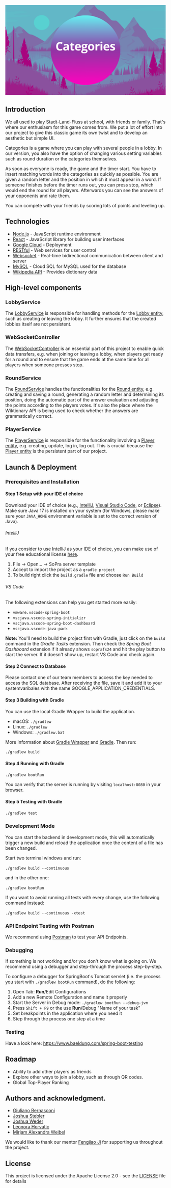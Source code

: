 <p>
    <img alt="" src="https://raw.githubusercontent.com/sopra-fs24-group-20/sopra-fs24-group-20-client/main/src/images/categories_logo.png" /><br/>
</p>

## Introduction
We all used to play Stadt-Land-Fluss at school, with friends or family. That's where our enthusiasm for this game comes from.
We put a lot of effort into our project to give this classic game its own twist and to develop an aesthetic but simple UI.

Categories is a game where you can play with several people in a lobby. In our version, you also have the option of changing various setting variables such as round duration or the categories themselves.

As soon as everyone is ready, the game and the timer start. You have to insert matching words into the categories as quickly as possible. You are given a random letter and the position in which it must appear in a word.
If someone finishes before the timer runs out, you can press stop, which would end the round for all players.
Afterwards you can see the answers of your opponents and rate them.

You can compete with your friends by scoring lots of points and leveling up.

## Technologies
- [Node.js](https://nodejs.org/en/docs) - JavaScript runtime environment
- [React](https://react.dev/learn) - JavaScript library for building user interfaces
- [Google Cloud](https://cloud.google.com/appengine/docs/flexible) - Deployment
- [RESTful](https://restfulapi.net/) - Web services for user control
- [Websocket](https://spring.io/guides/gs/messaging-stomp-websocket/) -  Real-time bidirectional communication between client and server
- [MySQL](https://cloud.google.com/sql/docs/mysql) - Cloud SQL for MySQL used for the database
- [Wikipedia API](https://de.wikipedia.org/wiki/Wikipedia:Technik/Datenbank/API#Dokumentation_der_Funktionalität) - Provides dictionary data

## High-level components
### LobbyService
The [LobbyService](https://github.com/sopra-fs24-group-20/sopra-fs24-group-20-server/blob/main/src/main/java/ch/uzh/ifi/hase/soprafs24/service/LobbyService.java) is responsible for handling methods for the [Lobby entity](https://github.com/sopra-fs24-group-20/sopra-fs24-group-20-server/blob/main/src/main/java/ch/uzh/ifi/hase/soprafs24/entity/Lobby.java), such as creating or leaving the lobby. It further ensures that the created lobbies itself are not persistent.

### WebSocketController
The [WebSocketController](https://github.com/sopra-fs24-group-20/sopra-fs24-group-20-server/blob/main/src/main/java/ch/uzh/ifi/hase/soprafs24/WebSocketController.java) is an essential part of this project to enable quick data transfers, e.g. when joining or leaving a lobby, when players get ready for a round and to ensure that the game ends at the same time for all players when someone presses stop.

### RoundService
The [RoundService](https://github.com/sopra-fs24-group-20/sopra-fs24-group-20-server/blob/main/src/main/java/ch/uzh/ifi/hase/soprafs24/service/RoundService.java) handles the functionalities for the [Round entity](https://github.com/sopra-fs24-group-20/sopra-fs24-group-20-server/blob/main/src/main/java/ch/uzh/ifi/hase/soprafs24/entity/Round.java), e.g. creating and saving a round, generating a random letter and determining its position, doing the automatic part of the answer evaluation and adjusting the points according to the players votes. It's also the place where the Wiktionary API is being used to check whether the answers are grammatically correct.

### PlayerService
The [PlayerService](https://github.com/sopra-fs24-group-20/sopra-fs24-group-20-server/blob/main/src/main/java/ch/uzh/ifi/hase/soprafs24/service/PlayerService.java) is responsible for the functionality involving a [Player entity](https://github.com/sopra-fs24-group-20/sopra-fs24-group-20-server/blob/main/src/main/java/ch/uzh/ifi/hase/soprafs24/entity/Player.java), e.g. creating, update, log in, log out. This is crucial because the [Player entity](https://github.com/sopra-fs24-group-20/sopra-fs24-group-20-server/blob/main/src/main/java/ch/uzh/ifi/hase/soprafs24/entity/Player.java) is the persistent part of our project.


## Launch & Deployment
### Prerequisites and Installation
#### Step 1 Setup with your IDE of choice
Download your IDE of choice (e.g., [IntelliJ](https://www.jetbrains.com/idea/download/), [Visual Studio Code](https://code.visualstudio.com/), or [Eclipse](http://www.eclipse.org/downloads/)). Make sure Java 17 is installed on your system (for Windows, please make sure your `JAVA_HOME` environment variable is set to the correct version of Java).
###### IntelliJ
If you consider to use IntelliJ as your IDE of choice, you can make use of your free educational license [here](https://www.jetbrains.com/community/education/#students).
1. File -> Open... -> SoPra server template
2. Accept to import the project as a `gradle project`
3. To build right click the `build.gradle` file and choose `Run Build`

###### VS Code
The following extensions can help you get started more easily:
-   `vmware.vscode-spring-boot`
-   `vscjava.vscode-spring-initializr`
-   `vscjava.vscode-spring-boot-dashboard`
-   `vscjava.vscode-java-pack`

**Note:** You'll need to build the project first with Gradle, just click on the `build` command in the _Gradle Tasks_ extension. Then check the _Spring Boot Dashboard_ extension if it already shows `soprafs24` and hit the play button to start the server. If it doesn't show up, restart VS Code and check again.

#### Step 2 Connect to Database
Please contact one of our team members to access the key needed to access the SQL database.
After receiving the file, save it and add it to your systemvaribales with the name GOOGLE_APPLICATION_CREDENTIALS.

#### Step 3 Building with Gradle
You can use the local Gradle Wrapper to build the application.
-   macOS: `./gradlew`
-   Linux: `./gradlew`
-   Windows: `./gradlew.bat`

More Information about [Gradle Wrapper](https://docs.gradle.org/current/userguide/gradle_wrapper.html) and [Gradle](https://gradle.org/docs/). Then run:

```bash
./gradlew build
```

#### Step 4 Running with Gradle


```bash
./gradlew bootRun
```

You can verify that the server is running by visiting `localhost:8080` in your browser.

#### Step 5 Testing with Gradle

```bash
./gradlew test
```

### Development Mode
You can start the backend in development mode, this will automatically trigger a new build and reload the application
once the content of a file has been changed.

Start two terminal windows and run:

`./gradlew build --continuous`

and in the other one:

`./gradlew bootRun`

If you want to avoid running all tests with every change, use the following command instead:

`./gradlew build --continuous -xtest`

### API Endpoint Testing with Postman
We recommend using [Postman](https://www.getpostman.com) to test your API Endpoints.

### Debugging
If something is not working and/or you don't know what is going on. We recommend using a debugger and step-through the process step-by-step.

To configure a debugger for SpringBoot's Tomcat servlet (i.e. the process you start with `./gradlew bootRun` command), do the following:

1. Open Tab: **Run**/Edit Configurations
2. Add a new Remote Configuration and name it properly
3. Start the Server in Debug mode: `./gradlew bootRun --debug-jvm`
4. Press `Shift + F9` or the use **Run**/Debug "Name of your task"
5. Set breakpoints in the application where you need it
6. Step through the process one step at a time

### Testing
Have a look here: https://www.baeldung.com/spring-boot-testing

## Roadmap
- Ability to add other players as friends
- Explore other ways to join a lobby, such as through QR codes.
- Global Top-Player Ranking

## Authors and acknowledgment.
- [Giuliano Bernasconi](https://github.com/GiulianoBernasconi)
- [Joshua Stebler](https://github.com/Joshuastebler)
- [Joshua Weder](https://github.com/joswed)
- [Leonora Horvatic](https://github.com/LeoHorv)
- [Mirjam Alexandra Weibel](https://github.com/mirjamweibel)

We would like to thank our mentor [Fengjiao Ji](https://github.com/feji08) for supporting us throughout the project.

## License
This project is licensed under the Apache License 2.0 - see the [LICENSE](LICENSE) file for details

